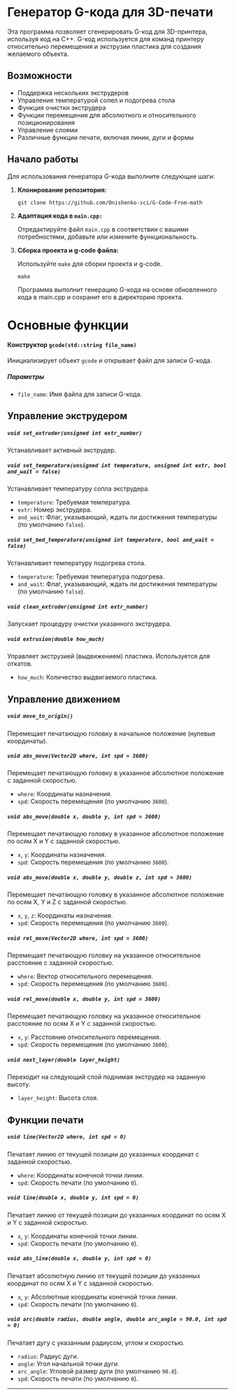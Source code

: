 # Генератор G-кода для 3D-печати
Эта программа позволяет сгенерировать G-код для 3D-принтера, используя код на C++. G-код используется для команд принтеру относительно перемещения и экструзии пластика для создания желаемого объекта.

## Возможности
- Поддержка нескольких экструдеров
- Управление температурой сопел и подогрева стола
- Функция очистки экструдера
- Функции перемещения для абсолютного и относительного позиционирования
- Управление слоями
- Различные функции печати, включая линии, дуги и формы
## Начало работы

Для использования генератора G-кода выполните следующие шаги:

1. **Клонирование репозитория:**

   ```
   git clone https://github.com/Onishenko-sci/G-Code-From-math
   ```

2. **Адаптация кода в `main.cpp:`**

   Отредактируйте файл `main.cpp` в соответствии с вашими потребностями, добавьте или измените функциональность.

3. **Сборка проекта и g-code файла:**
   
   Используйте `make` для сборки проекта и g-code.
   ```
   make
   ```
   Программа выполнит генерацию G-кода на основе обновленного кода в main.cpp и сохранит его в директорию проекта.


# Основные функции

#### Конструктор `gcode(std::string file_name)`

Инициализирует объект `gcode` и открывает файл для записи G-кода.

##### Параметры

- `file_name`: Имя файла для записи G-кода.


## Управление экструдером

##### `void set_extruder(unsigned int extr_number)`

Устанавливает активный экструдер.

##### `void set_temperature(unsigned int temperature, unsigned int extr, bool and_wait = false)`

Устанавливает температуру сопла экструдера.

- `temperature`: Требуемая температура.
- `extr`: Номер экструдера.
- `and_wait`: Флаг, указывающий, ждать ли достижения температуры (по умолчанию `false`).

##### `void set_bed_temperature(unsigned int temperature, bool and_wait = false)`

Устанавливает температуру подогрева стола.

- `temperature`: Требуемая температура подогрева.
- `and_wait`: Флаг, указывающий, ждать ли достижения температуры (по умолчанию `false`).

##### `void clean_extruder(unsigned int extr_number)`

Запускает процедуру очистки указанного экструдера.

##### `void extrusion(double how_much)`

Управляет экструзией (выдвижением) пластика. Используется для откатов.

- `how_much`: Количество выдвигаемого пластика.

## Управление движением

##### `void move_to_origin()`

Перемещает печатающую головку в начальное положение (нулевые координаты).

##### `void abs_move(Vector2D where, int spd = 3600)`

Перемещает печатающую головку в указанное абсолютное положение с заданной скоростью.

- `where`: Координаты назначения.
- `spd`: Скорость перемещения (по умолчанию `3600`).

##### `void abs_move(double x, double y, int spd = 3600)`

Перемещает печатающую головку в указанное абсолютное положение по осям X и Y с заданной скоростью.

- `x`, `y`: Координаты назначения.
- `spd`: Скорость перемещения (по умолчанию `3600`).

##### `void abs_move(double x, double y, double z, int spd = 3600)`

Перемещает печатающую головку в указанное абсолютное положение по осям X, Y и Z с заданной скоростью.

- `x`, `y`, `z`: Координаты назначения.
- `spd`: Скорость перемещения (по умолчанию `3600`).

##### `void rel_move(Vector2D where, int spd = 3600)`

Перемещает печатающую головку на указанное относительное расстояние с заданной скоростью.

- `where`: Вектор относительного перемещения.
- `spd`: Скорость перемещения (по умолчанию `3600`).

##### `void rel_move(double x, double y, int spd = 3600)`

Перемещает печатающую головку на указанное относительное расстояние по осям X и Y с заданной скоростью.

- `x`, `y`: Расстояние относительного перемещения.
- `spd`: Скорость перемещения (по умолчанию `3600`).

##### `void next_layer(double layer_height)`

Переходит на следующий слой поднимая экструдер на заданную высоту.

- `layer_height`: Высота слоя.

## Функции печати

##### `void line(Vector2D where, int spd = 0)`

Печатает линию от текущей позиции до указанных координат с заданной скоростью.

- `where`: Координаты конечной точки линии.
- `spd`: Скорость печати (по умолчанию `0`).

##### `void line(double x, double y, int spd = 0)`

Печатает линию от текущей позиции до указанных координат по осям X и Y с заданной скоростью.

- `x`, `y`: Координаты конечной точки линии.
- `spd`: Скорость печати (по умолчанию `0`).

##### `void abs_line(double x, double y, int spd = 0)`

Печатает абсолютную линию от текущей позиции до указанных координат по осям X и Y с заданной скоростью.

- `x`, `y`: Абсолютные координаты конечной точки линии.
- `spd`: Скорость печати (по умолчанию `0`).

##### `void arc(double radius, double angle, double arc_angle = 90.0, int spd = 0)`

Печатает дугу с указанным радиусом, углом и скоростью.

- `radius`: Радиус дуги.
- `angle`: Угол начальной точки дуги.
- `arc_angle`: Угловой размер дуги (по умолчанию `90.0`).
- `spd`: Скорость печати (по умолчанию `0`).

---

